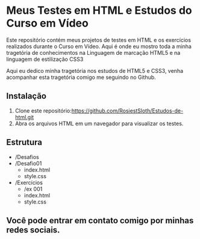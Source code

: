 # Meus Testes em HTML e Estudos do Curso em Vídeo

Este repositório contém meus projetos de testes em HTML e os exercícios realizados durante o Curso em Vídeo. Aqui é onde eu mostro toda a minha tragetória de conhecimentos na Linguagem de marcação HTML5 e na linguagem de estilização CSS3

Aqui eu dedico minha tragetória nos estudos de HTML5 e CSS3, venha acompanhar esta tragetória comigo me seguindo no Github.

## Instalação
1. Clone este repositório:https://github.com/RosiestSloth/Estudos-de-html.git
2. Abra os arquivos HTML em um navegador para visualizar os testes.

## Estrutura
- /Desafios
-  /Desafio01
   - index.html
   - style.css
- /Exercícios
  - /ex 001
   - index.html
   - style.css

## Você pode entrar em contato comigo por minhas redes sociais. 
